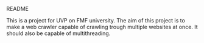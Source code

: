 README

This is a project for UVP on FMF university. 
The aim of this project is to make a web crawler capable of crawling trough multiple websites at once. It should also be capable of multithreading.

